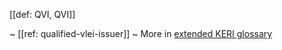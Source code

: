 [[def: QVI, QVI]]

~ [[ref: qualified-vlei-issuer]]
~ More in <a href="https://weboftrust.github.io/WOT-terms/docs/glossary/QVI">extended KERI glossary</a>
